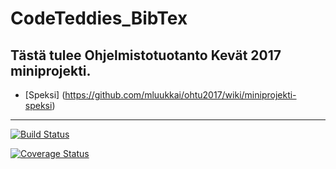 # CodeTeddies_BibTex

## Tästä tulee Ohjelmistotuotanto Kevät 2017 miniprojekti.

* [Speksi] (https://github.com/mluukkai/ohtu2017/wiki/miniprojekti-speksi) 
 
---
[![Build Status](https://travis-ci.org/StarkasteBamse/CodeTeddies_BibTex.svg?branch=master)](https://travis-ci.org/StarkasteBamse/CodeTeddies_BibTex) 
 
[![Coverage Status](https://coveralls.io/repos/github/StarkasteBamse/CodeTeddies_BibTex/badge.svg?branch=master)](https://coveralls.io/github/StarkasteBamse/CodeTeddies_BibTex?branch=master)

